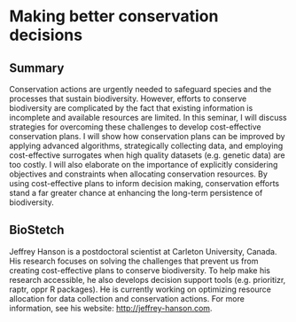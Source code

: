 # Making better conservation decisions

## Summary

Conservation actions are urgently needed to safeguard species and the processes that sustain biodiversity. However, efforts to conserve biodiversity are complicated by the fact that existing information is incomplete and available resources are limited. In this seminar, I will discuss strategies for overcoming these challenges to develop cost-effective conservation plans. I will show how conservation plans can be improved by applying advanced algorithms, strategically collecting data, and employing cost-effective surrogates when high quality datasets (e.g. genetic data) are too costly. I will also elaborate on the importance of explicitly considering objectives and constraints when allocating conservation resources. By using cost-effective plans to inform decision making, conservation efforts stand a far greater chance at enhancing the long-term persistence of biodiversity.

## BioStetch

Jeffrey Hanson is a postdoctoral scientist at Carleton University, Canada. His research focuses on solving the challenges that prevent us from creating cost-effective plans to conserve biodiversity. To help make his research accessible, he also develops decision support tools (e.g. prioritizr, raptr, oppr R packages). He is currently working on optimizing resource allocation for data collection and conservation actions. For more information, see his website: http://jeffrey-hanson.com.
